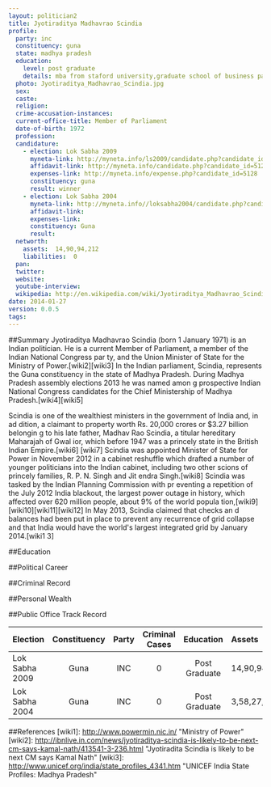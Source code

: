 ```yaml
---
layout: politician2
title: Jyotiraditya Madhavrao Scindia
profile:
  party: inc
  constituency: guna
  state: madhya pradesh
  education:
    level: post graduate
    details: mba from staford university,graduate school of business palo alto,ca,usa in 2001
  photo: Jyotiraditya_Madhavrao_Scindia.jpg
  sex:
  caste:
  religion:
  crime-accusation-instances:
  current-office-title: Member of Parliament
  date-of-birth: 1972
  profession:
  candidature:
    - election: Lok Sabha 2009
      myneta-link: http://myneta.info/ls2009/candidate.php?candidate_id=5128
      affidavit-link: http://myneta.info/candidate.php?candidate_id=5128&scan=original
      expenses-link: http://myneta.info/expense.php?candidate_id=5128
      constituency: guna
      result: winner
    - election: Lok Sabha 2004
      myneta-link: http://myneta.info//loksabha2004/candidate.php?candidate_id=2078
      affidavit-link:
      expenses-link:
      constituency: Guna
      result:
  networth:
    assets:  14,90,94,212
    liabilities:  0
  pan:
  twitter:
  website:
  youtube-interview:
  wikipedia: http://en.wikipedia.com/wiki/Jyotiraditya_Madhavrao_Scindia
date: 2014-01-27
version: 0.0.5
tags:
---
```

##Summary
Jyotiraditya Madhavrao Scindia (born 1 January 1971) is an Indian politician. He
 is a current Member of Parliament, a member of the Indian National Congress par
ty, and the Union Minister of State for the Ministry of Power.[wiki2][wiki3] In
the Indian parliament, Scindia, represents the Guna constituency in the state of
 Madhya Pradesh. During Madhya Pradesh assembly elections 2013 he was named amon
g prospective Indian National Congress candidates for the Chief Ministership of
Madhya Pradesh.[wiki4][wiki5]

Scindia is one of the wealthiest ministers in the government of India and, in ad
dition, a claimant to property worth Rs. 20,000 crores or $3.27 billion belongin
g to his late father, Madhav Rao Scindia, a titular hereditary Maharajah of Gwal
ior, which before 1947 was a princely state in the British Indian Empire.[wiki6]
[wiki7] Scindia was appointed Minister of State for Power in November 2012 in a
cabinet reshuffle which drafted a number of younger politicians into the Indian
cabinet, including two other scions of princely families, R. P. N. Singh and Jit
endra Singh.[wiki8] Scindia was tasked by the Indian Planning Commission with pr
eventing a repetition of the July 2012 India blackout, the largest power outage
in history, which affected over 620 million people, about 9% of the world popula
tion,[wiki9][wiki10][wiki11][wiki12] In May 2013, Scindia claimed that checks an
d balances had been put in place to prevent any recurrence of grid collapse and
that India would have the world's largest integrated grid by January 2014.[wiki1
3]


##Education


##Political Career


##Criminal Record


##Personal Wealth


##Public Office Track Record

Election  | Constituency | Party | Criminal Cases | Education | Assets | Liabilities |
:----------|:-------------:|:------:|:---------------:|:----------:|:-------|:------------|
Lok Sabha 2009 | Guna | INC | 0 | Post Graduate | 14,90,94,212 | 0 |
Lok Sabha 2004 | Guna | INC | 0 | Post Graduate | 3,58,27,904 | 0 |


##References
[wiki1]: http://www.powermin.nic.in/ "Ministry of Power"
[wiki2]: http://ibnlive.in.com/news/jyotiraditya-scindia-is-likely-to-be-next-cm-says-kamal-nath/413541-3-236.html "Jyotiradita Scindia is likely to be next CM says Kamal Nath"
[wiki3]: http://www.unicef.org/india/state_profiles_4341.htm "UNICEF India State Profiles: Madhya Pradesh"